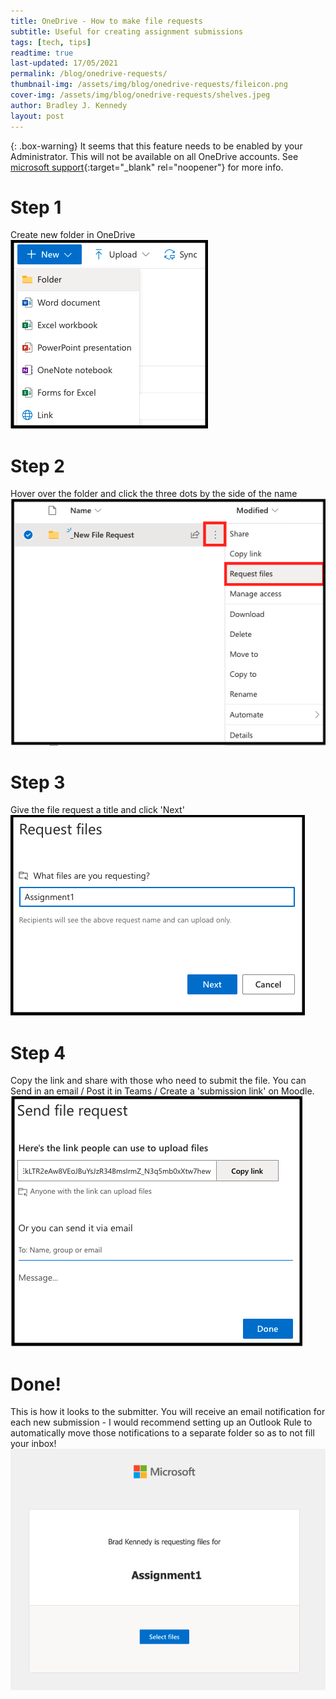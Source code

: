 ```yaml
---
title: OneDrive - How to make file requests
subtitle: Useful for creating assignment submissions
tags: [tech, tips]
readtime: true
last-updated: 17/05/2021
permalink: /blog/onedrive-requests/
thumbnail-img: /assets/img/blog/onedrive-requests/fileicon.png
cover-img: /assets/img/blog/onedrive-requests/shelves.jpeg
author: Bradley J. Kennedy
layout: post
---
```

{: .box-warning}
<i class="fas fa-exclamation icon-yellow" aria-hidden="true"></i> It seems that this feature needs to be enabled by your Administrator. This will not be available on all OneDrive accounts. See [microsoft support](https://support.microsoft.com/en-us/office/create-a-file-request-f54aa7f8-2589-4421-b351-d415fc3b83af){:target="_blank" rel="noopener"} for more info.

# Step 1
Create new folder in OneDrive  
![Do not send outlook response - PC version](/assets/img/blog/onedrive-requests/folder.png)

# Step 2
Hover over the folder and click the three dots by the side of the name  
![Do not send outlook response - PC version](/assets/img/blog/onedrive-requests/newrequest.png)

# Step 3
Give the file request a title and click 'Next'  
![Do not send outlook response - PC version](/assets/img/blog/onedrive-requests/title.png)

# Step 4
Copy the link and share with those who need to submit the file. You can Send in an email / Post it in Teams / Create a 'submission link' on Moodle.  
![Do not send outlook response - PC version](/assets/img/blog/onedrive-requests/link.png)

# Done!
This is how it looks to the submitter. You will receive an email notification for each new submission - I would recommend setting up an Outlook Rule to automatically move those notifications to a separate folder so as to not fill your inbox!  
![Do not send outlook response - PC version](/assets/img/blog/onedrive-requests/preview.png)
